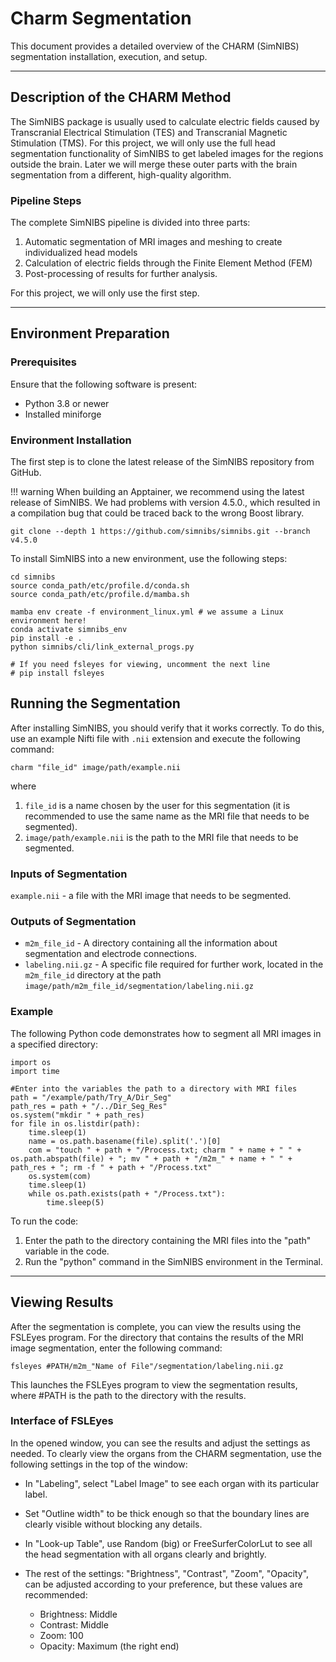 # Charm Segmentation

This document provides a detailed overview of the CHARM (SimNIBS) segmentation installation, execution, and setup.

---

## Description of the CHARM Method

The SimNIBS package is usually used to calculate electric fields caused by Transcranial Electrical Stimulation (TES) and
Transcranial Magnetic Stimulation (TMS).
For this project, we will only use the full head segmentation functionality of SimNIBS to get
labeled images for the regions outside the brain.
Later we will merge these outer parts with the brain segmentation from a different, high-quality algorithm.

### Pipeline Steps

The complete SimNIBS pipeline is divided into three parts:

1. Automatic segmentation of MRI images and meshing to create individualized head models
2. Calculation of electric fields through the Finite Element Method (FEM)
3. Post-processing of results for further analysis.

For this project, we will only use the first step.

---

## Environment Preparation

### Prerequisites

Ensure that the following software is present:

- Python 3.8 or newer
- Installed miniforge

### Environment Installation

The first step is to clone the latest release of the SimNIBS repository from GitHub.

!!! warning
    When building an Apptainer, we recommend using the latest release of SimNIBS.
    We had problems with version 4.5.0., which resulted in a compilation bug that could be traced back
    to the wrong Boost library.

```shell
git clone --depth 1 https://github.com/simnibs/simnibs.git --branch v4.5.0
```

To install SimNIBS into a new environment, use the following steps:

```shell
cd simnibs
source conda_path/etc/profile.d/conda.sh
source conda_path/etc/profile.d/mamba.sh

mamba env create -f environment_linux.yml # we assume a Linux environment here!
conda activate simnibs_env
pip install -e .
python simnibs/cli/link_external_progs.py

# If you need fsleyes for viewing, uncomment the next line
# pip install fsleyes
```

## Running the Segmentation

After installing SimNIBS, you should verify that it works correctly.
To do this, use an example Nifti file with `.nii` extension and execute the following command:

```
charm "file_id" image/path/example.nii
```

where

1. `file_id` is a name chosen by the user for this segmentation (it is recommended to use the same name as the MRI file that needs to be segmented).
2. `image/path/example.nii` is the path to the MRI file that needs to be segmented.

### Inputs of Segmentation

`example.nii` - a file with the MRI image that needs to be segmented.

### Outputs of Segmentation

- `m2m_file_id` - A directory containing all the information about segmentation and electrode connections.
- `labeling.nii.gz` - A specific file required for further work, located in the `m2m_file_id` directory at the 
   path `image/path/m2m_file_id/segmentation/labeling.nii.gz`

### Example

The following Python code demonstrates how to segment all MRI images in a specified directory:

```shell
import os
import time

#Enter into the variables the path to a directory with MRI files
path = "/example/path/Try_A/Dir_Seg"
path_res = path + "/../Dir_Seg_Res"
os.system("mkdir " + path_res)
for file in os.listdir(path):
    time.sleep(1)
    name = os.path.basename(file).split('.')[0]
    com = "touch " + path + "/Process.txt; charm " + name + " " + os.path.abspath(file) + "; mv " + path + "/m2m_" + name + " " + path_res + "; rm -f " + path + "/Process.txt"
    os.system(com)
    time.sleep(1)
    while os.path.exists(path + "/Process.txt"):
        time.sleep(5)
```

To run the code:

1. Enter the path to the directory containing the MRI files into the "path" variable in the code.
2. Run the "python" command in the SimNIBS environment in the Terminal.

---

## Viewing Results

After the segmentation is complete, you can view the results using the FSLEyes program. For the directory that contains the results of the MRI image segmentation, enter the following command:

`fsleyes #PATH/m2m_"Name of File"/segmentation/labeling.nii.gz`

This launches the FSLEyes program to view the segmentation results, where #PATH is the path to the directory with the results.

### Interface of FSLEyes

In the opened window, you can see the results and adjust the settings as needed. To clearly view the organs from the CHARM segmentation, use the following settings in the top of the window:

- In "Labeling", select "Label Image" to see each organ with its particular label.

- Set "Outline width" to be thick enough so that the boundary lines are clearly visible without blocking any details.

- In "Look-up Table", use Random (big) or FreeSurferColorLut to see all the head segmentation with all organs clearly and brightly.

- The rest of the settings: "Brightness", "Contrast", "Zoom", "Opacity", can be adjusted according to your preference, but these values are recommended:
  - Brightness: Middle
  - Contrast: Middle
  - Zoom: 100
  - Opacity: Maximum (the right end)
